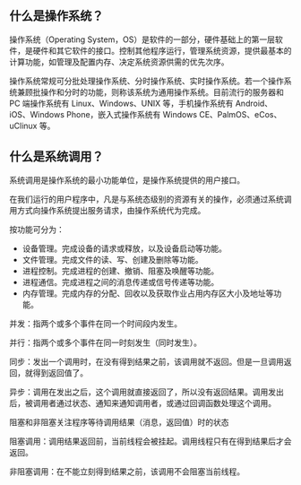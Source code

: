 ## 什么是操作系统？

操作系统（Operating System，OS）是软件的一部分，硬件基础上的第一层软件，是硬件和其它软件的接口。控制其他程序运行，管理系统资源，提供最基本的计算功能，如管理及配置内存、决定系统资源供需的优先次序。

操作系统常规可分批处理操作系统、分时操作系统、实时操作系统。若一个操作系统兼顾批操作和分时的功能，则称该系统为通用操作系统。目前流行的服务器和 PC 端操作系统有 Linux、Windows、UNIX 等，手机操作系统有 Android、iOS、Windows Phone，嵌入式操作系统有 Windows CE、PalmOS、eCos、uClinux 等。


## 什么是系统调用？

系统调用是操作系统的最小功能单位，是操作系统提供的用户接口。

在我们运行的用户程序中，凡是与系统态级别的资源有关的操作，必须通过系统调用方式向操作系统提出服务请求，由操作系统代为完成。

按功能可分为：

- 设备管理。完成设备的请求或释放，以及设备启动等功能。
- 文件管理。完成文件的读、写、创建及删除等功能。
- 进程控制。完成进程的创建、撤销、阻塞及唤醒等功能。
- 进程通信。完成进程之间的消息传递或信号传递等功能。
- 内存管理。完成内存的分配、回收以及获取作业占用内存区大小及地址等功能。


并发：指两个或多个事件在同一个时间段内发生。

并行：指两个或多个事件在同一时刻发生（同时发生）。

同步：发出一个调用时，在没有得到结果之前，该调用就不返回。但是一旦调用返回，就得到返回值了。

异步：调用在发出之后，这个调用就直接返回了，所以没有返回结果。调用发出后，被调用者通过状态、通知来通知调用者，或通过回调函数处理这个调用。

阻塞和非阻塞关注程序等待调用结果（消息，返回值）时的状态

阻塞调用：调用结果返回前，当前线程会被挂起。调用线程只有在得到结果后才会返回。

非阻塞调用：在不能立刻得到结果之前，该调用不会阻塞当前线程。
